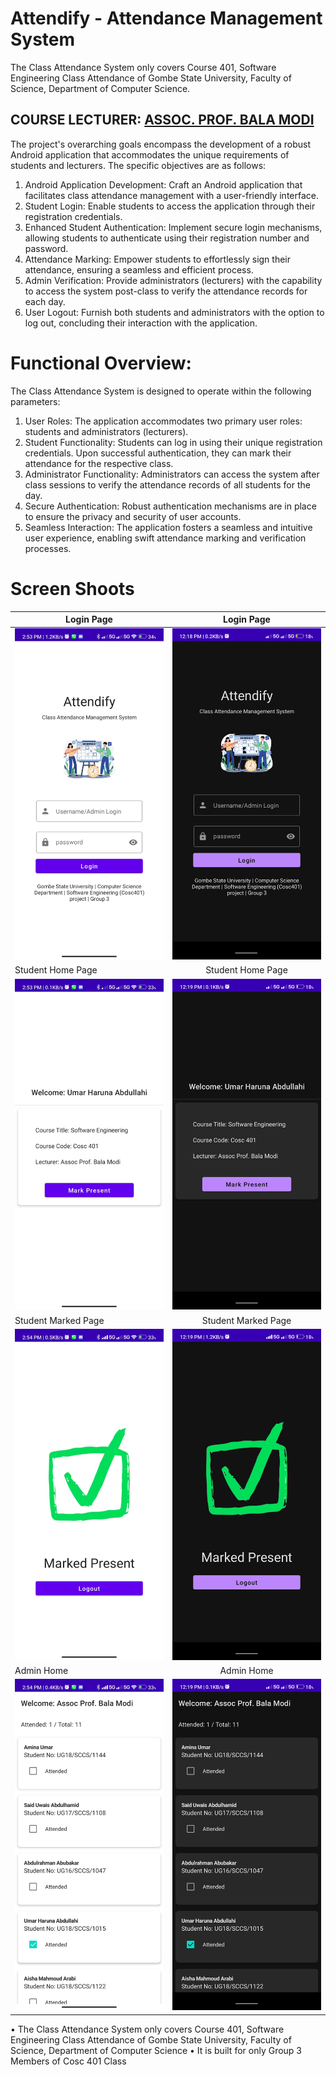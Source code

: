 # Attendify - Attendance Management System 
The Class Attendance System only covers Course 401, Software Engineering Class Attendance of Gombe State University, Faculty of Science, Department of Computer Science.

## COURSE LECTURER: [ASSOC. PROF. BALA MODI](https://gsu.edu.ng/home/ict-directorate/)

The project's overarching goals encompass the development of a robust Android application that accommodates the unique requirements of students and lecturers. The specific objectives are as follows:
1.	Android Application Development: Craft an Android application that facilitates class attendance management with a user-friendly interface.
2.	Student Login: Enable students to access the application through their registration credentials.
3.	Enhanced Student Authentication: Implement secure login mechanisms, allowing students to authenticate using their registration number and password.
4.	Attendance Marking: Empower students to effortlessly sign their attendance, ensuring a seamless and efficient process.
5.	Admin Verification: Provide administrators (lecturers) with the capability to access the system post-class to verify the attendance records for each day.
6.	User Logout: Furnish both students and administrators with the option to log out, concluding their interaction with the application.
# Functional Overview:
The Class Attendance System is designed to operate within the following parameters:
1.	User Roles: The application accommodates two primary user roles: students and administrators (lecturers).
2.	Student Functionality: Students can log in using their unique registration credentials. Upon successful authentication, they can mark their attendance for the respective class.
3.	Administrator Functionality: Administrators can access the system after class sessions to verify the attendance records of all students for the day.
4.	Secure Authentication: Robust authentication mechanisms are in place to ensure the privacy and security of user accounts.
5.	Seamless Interaction: The application fosters a seamless and intuitive user experience, enabling swift attendance marking and verification processes.
# Screen Shoots
| Login Page    | Login Page     |
| ------------- |:-------------:|
| <img src="https://github.com/umarbrowser/Attendify/blob/main/screen_shots/WhatsApp%20Image%202023-08-27%20at%202.57.43%20PM.jpeg" width="300">  | <img src="https://github.com/umarbrowser/Attendify/blob/main/screen_shots/Screenshot_2023-08-27-12-18-39-625_com.pyc0d3r.classattendanceprototype.jpg" width="300">    | 
| Student Home Page    | Student Home Page   |
| <img src="https://github.com/umarbrowser/Attendify/blob/main/screen_shots/WhatsApp%20Image%202023-08-27%20at%202.57.43%20PM%20(1).jpeg" width="300">  | <img src="https://github.com/umarbrowser/Attendify/blob/main/screen_shots/Screenshot_2023-08-27-12-19-01-822_com.pyc0d3r.classattendanceprototype.jpg" width="300">    | 
| Student Marked Page   | Student Marked Page     |
| <img src="https://github.com/umarbrowser/Attendify/blob/main/screen_shots/WhatsApp%20Image%202023-08-27%20at%202.57.43%20PM%20(2).jpeg" width="300">  | <img src="https://github.com/umarbrowser/Attendify/blob/main/screen_shots/Screenshot_2023-08-27-12-19-12-012_com.pyc0d3r.classattendanceprototype.jpg" width="300">    | 
| Admin Home    | Admin Home    |
| <img src="https://github.com/umarbrowser/Attendify/blob/main/screen_shots/WhatsApp%20Image%202023-08-27%20at%202.57.44%20PM.jpeg" width="300">  | <img src="https://github.com/umarbrowser/Attendify/blob/main/screen_shots/Screenshot_2023-08-27-12-19-25-032_com.pyc0d3r.classattendanceprototype.jpg" width="300">    | 



•	The Class Attendance System only covers Course 401, Software Engineering Class Attendance of Gombe State University, Faculty of Science, Department of Computer Science
•	It is built for only Group 3 Members of Cosc 401 Class

